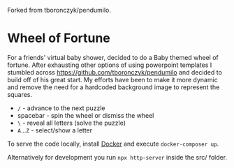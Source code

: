 Forked from tboronczyk/pendumilo.

# Wheel of Fortune
For a friends' virtual baby shower, decided to do a Baby themed wheel of fortune. After exhausting other options of using powerpoint templates I stumbled across https://github.com/tboronczyk/pendumilo and decided to build off of his great start. My efforts have been to make it more dynamic and remove the need for a hardcoded background image to represent the squares.

  * `/` - advance to the next puzzle
  * spacebar - spin the wheel or dismiss the wheel
  * `\` - reveal all letters (solve the puzzle)
  * `A`...`Z` - select/show a letter

To serve the code locally, install [Docker](https://docker.com) and execute
`docker-composer up`.

Alternatively for development you run `npx http-server` inside the src/ folder.
